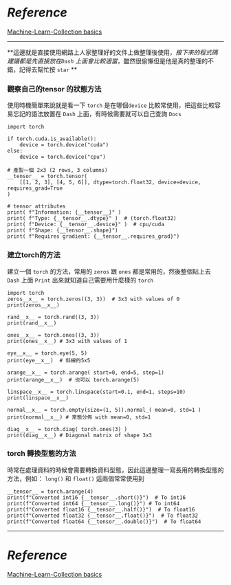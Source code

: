 
# *Reference*

[Machine-Learn-Collection basics](https://github.com/aladdinpersson/Machine-Learning-Collection/blob/master/ML/Pytorch/Basics/pytorch_tensorbasics.py)

-------------


**這邊就是直接使用網路上人家整理好的文件上做整理後使用，*接下來的程式碼建議都是先直接放在`Dash` 上面會比較適當*，雖然很偷懶但是他是真的整理的不錯，記得去幫忙按 `star` **


### 觀察自己的tensor 的狀態方法
使用時機簡單來說就是看一下 `torch` 是在哪個`device` 比較常使用，把這些比較容易忘記的語法放置在 `Dash` 上面，有時候需要就可以自己查詢 `Docs`

```
import torch

if torch.cuda.is_available():
    device = torch.device("cuda")
else:
    device = torch.device("cpu")

# 產製一個 2x3 (2 rows, 3 columns)
__tensor__ = torch.tensor(
    [[1, 2, 3], [4, 5, 6]], dtype=torch.float32, device=device, requires_grad=True
)

# tensor attributes
print( f"Information: {__tensor__}" )
print( f"Type: {__tensor__.dtype}" )  # (torch.float32)
print( f"Device: {__tensor__.device}" )  # cpu/cuda
print( f"Shape: {__tensor__.shape}")
print( f"Requires gradient: {__tensor__.requires_grad}")

```


### 建立torch的方法

建立一個 `torch` 的方法，常用的 `zeros` 跟 `ones` 都是常用的，然後整個貼上去 `Dash` 上面 `Print`  出來就知道自己需要用什麼樣的 `torch`

```
import torch
zeros__x__ = torch.zeros((3, 3))  # 3x3 with values of 0
print(zeros__x__)

rand__x__ = torch.rand((3, 3)) 
print(rand__x__)

ones__x__ = torch.ones((3, 3))  
print(ones__x__) # 3x3 with values of 1

eye__x__ = torch.eye(5, 5)
print(eye__x__)  # 斜線的5x5

arange__x__ = torch.arange( start=0, end=5, step=1)
print(arange__x__)  # 也可以 torch.arange(5)

linspace__x__ = torch.linspace(start=0.1, end=1, steps=10)  
print(linspace__x__)

normal__x__ = torch.empty(size=(1, 5)).normal_( mean=0, std=1 ) 
print(normal__x__) # 常態分佈 with mean=0, std=1

diag__x__ = torch.diag( torch.ones(3) )  
print(diag__x__) # Diagonal matrix of shape 3x3
```


### torch 轉換型態的方法
時常在處理資料的時候會需要轉換資料型態，因此這邊整理一寫長用的轉換型態的方法，例如： `long()` 和 `float()` 這兩個常常使用到

```
__tensor__ = torch.arange(4)
print(f"Converted int16 {__tensor__.short()}")  # To int16
print(f"Converted int64 {__tensor__.long()}") # To int64
print(f"Converted float16 {__tensor__.half()}")  # To float16
print(f"Converted float32 {__tensor__.float()}")  # To float32
print(f"Converted float64 {__tensor__.double()}")  # To float64

```

----------
# *Reference*
[Machine-Learn-Collection basics](https://github.com/aladdinpersson/Machine-Learning-Collection/blob/master/ML/Pytorch/Basics/pytorch_tensorbasics.py)


